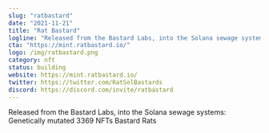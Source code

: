 ```yaml
---
slug: "ratbastard"
date: "2021-11-21"
title: "Rat Bastard"
logline: "Released from the Bastard Labs, into the Solana sewage systems: Genetically mutated 3369 NFTs Bastard Rats"
cta: "https://mint.ratbastard.io/"
logo: /img/ratbastard.png
category: nft
status: building
website: https://mint.ratbastard.io/
twitter: https://twitter.com/RatSolBastards
discord: https://discord.com/invite/ratbastard
---
```


Released from the Bastard Labs, into the Solana sewage systems: Genetically mutated 3369 NFTs Bastard Rats
